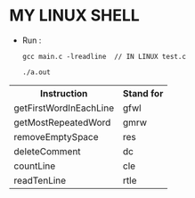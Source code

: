 

# MY LINUX SHELL


-  Run :

       gcc main.c -lreadline  // IN LINUX test.c
               
       ./a.out
       
       
       
<table >
  <tr>
    <th>Instruction  </th>
    <th>Stand for  </th>
  </tr>
  <tr>
    <td> getFirstWordInEachLine </td>
    <td>gfwl</td>
   </tr>
    <tr>
    <td> getMostRepeatedWord  </td>
    <td>gmrw</td>
    </tr>
    <tr>
    <td> removeEmptySpace  </td>
    <td>res</td>
    </tr>
    <tr>
    <td> deleteComment   </td>
    <td>dc</td>
    </tr>
    <tr>
    <td> countLine   </td>
    <td>cle</td>
    </tr>
    <tr>
    <td> readTenLine    </td>
    <td> rtle</td>
    </tr>
</table>       

